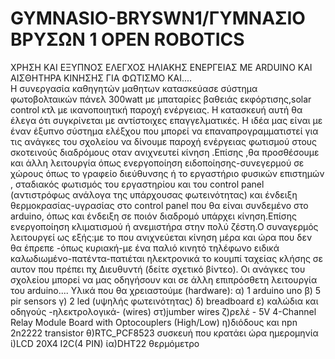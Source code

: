 # GYMNASIO-BRYSWN1/ΓΥΜΝΑΣΙΟ ΒΡΥΣΩΝ 1 OPEN ROBOTICS
ΧΡΗΣΗ ΚΑΙ ΕΞΥΠΝΟΣ ΕΛΕΓΧΟΣ ΗΛΙΑΚΗΣ ΕΝΕΡΓΕΙΑΣ ΜΕ ARDUINO ΚΑΙ ΑΙΣΘΗΤΗΡΑ ΚΙΝΗΣΗΣ ΓΙΑ ΦΩΤΙΣΜΟ KAI....                                           
Η συνεργασία καθηγητών μαθητων κατασκεύασε σύστημα φωτοβολταικών πάνελ 300watt με μπαταρίες βαθειάς εκφόρτισης,solar control κτλ με ικανοποιητική παροχή ενέργειας.        Η κατασκευή αυτή θα έλεγα ότι συγκρίνεται με αντίστοιχες επαγγελματικές.
Η ιδέα μας είναι με έναν έξυπνο σύστημα ελέξχου που μπορεί να επαναπρογραμματιστεί για τις ανάγκες του σχολείου να δίνουμε παροχή ενέργειας φωτισμού στους σκοτεινούς διαδρόμους οταν ανιχνευτεί κίνηση .Επίσης ,θα προσθέσουμε και άλλη λειτουργία όπως ενεργοποίηση ειδοποίησης-συνεγερμού σε χώρους όπως το γραφείο διεύθυνσης ή το εργαστήριο φυσικών επιστημών , σταδιακός φωτισμός του εργαστηρίου και του control panel (αντιστρόφως ανάλογα της υπάρχουσας φωτεινότητας) και ένδειξη θερμοκρασίας-υγρασίας στο control panel που θα είναι συνδεμένο στο arduino, όπως και ένδειξη σε ποιόν διαδρομό υπάρχει κίνηση.Επίσης ενεργοποίηση κλιματισμού ή ανεμιστήρα στην πολύ ζέστη.Ο συναγερμός λειτουργεί ως εξής:με το που ανιχνεύεται κίνηση μέρα και ώρα που δεν θα έπρεπε -όπως κυριακή-με ένα παλιό κινητό τηλέφωνο ειδικά καλωδιωμένο-πατέντα-πατιέται ηλεκτρονικά το κουμπί ταχείας κλήσης σε αυτον που πρέπει πχ Διευθυντή (δείτε σχετικό βίντεο).
Οι ανάγκες του σχολείου μπορεί να μας οδηγήσουν και σε άλλη επιπρόσθετη λειτουργία του arduino....
Υλικά που θα χρειαστούμε (hardware):
α) 1 arduino uno
β) 5 pir sensors
γ) 2 led (υψηλής φωτεινότητας)
δ) breadboard 
ε) καλώδια και οδηγούς -ηλεκτρολογικά- (wires)
στ)jumber wires
ζ)ρελέ - 5V 4-Channel Relay Module Board with Optocouplers (High/Low)
η)διόδους και npn 2n2222 transistor
θ)RTC_PCF8523 συσκευή που κρατάει ώρα ημερομηνία
ί)LCD 20X4 I2C(4 PIN)
ία)DHT22 θερμόμετρο
